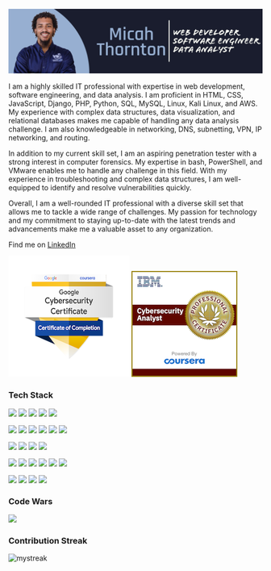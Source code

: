 ![alt text](https://github.com/micahtml/micahtml/blob/main/assets/IMG_0089.jpeg)

<p>I am a highly skilled IT professional with expertise in web development, software engineering, and data analysis. I am proficient in HTML, CSS, JavaScript, Django, PHP, Python, SQL, MySQL, Linux, Kali Linux, and AWS. My experience with complex data structures, data visualization, and relational databases makes me capable of handling any data analysis challenge. I am also knowledgeable in networking, DNS, subnetting, VPN, IP networking, and routing.

In addition to my current skill set, I am an aspiring penetration tester with a strong interest in computer forensics. My expertise in bash, PowerShell, and VMware enables me to handle any challenge in this field. With my experience in troubleshooting and complex data structures, I am well-equipped to identify and resolve vulnerabilities quickly.

Overall, I am a well-rounded IT professional with a diverse skill set that allows me to tackle a wide range of challenges. My passion for technology and my commitment to staying up-to-date with the latest trends and advancements make me a valuable asset to any organization.</p>

Find me on [LinkedIn](https://www.linkedin.com/in/micah-thornton-791a54226?lipi=urn%3Ali%3Apage%3Ad_flagship3_profile_view_base_contact_details%3BNBqnyarCSh2ahMBH7yIsZQ%3D%3D)

![](https://github.com/micahtml/micahtml/blob/main/assets/google-cybersecurity-certificate.png)
![](https://github.com/micahtml/micahtml/blob/main/assets/ibm-cybersecurity-analyst-professional-certificate.png) 

<h3>Tech Stack</h3>

![](https://img.shields.io/badge/HTML-239120?style=for-the-badge&logo=html5&logoColor=white)
![](https://img.shields.io/badge/CSS-239120?&style=for-the-badge&logo=css3&logoColor=white)
![](https://img.shields.io/badge/JavaScript-F7DF1E?style=for-the-badge&logo=javascript&logoColor=black)
![](https://img.shields.io/badge/Python-3776AB?style=for-the-badge&logo=python&logoColor=white)
![](https://img.shields.io/badge/PHP-777BB4?style=for-the-badge&logo=php&logoColor=white)

![](https://img.shields.io/badge/json-5E5C5C?style=for-the-badge&logo=json&logoColor=white)
![](https://img.shields.io/badge/Numpy-777BB4?style=for-the-badge&logo=numpy&logoColor=white)
![](https://img.shields.io/badge/Pandas-2C2D72?style=for-the-badge&logo=pandas&logoColor=white)
![](https://img.shields.io/badge/Plotly-239120?style=for-the-badge&logo=plotly&logoColor=white)
![](https://img.shields.io/badge/MySQL-00000F?style=for-the-badge&logo=mysql&logoColor=white)
![](https://img.shields.io/badge/SQLite-07405E?style=for-the-badge&logo=sqlite&logoColor=white)

![](https://img.shields.io/badge/Bootstrap-563D7C?style=for-the-badge&logo=bootstrap&logoColor=white)
![](https://img.shields.io/badge/Django-092E20?style=for-the-badge&logo=django&logoColor=green)
![](https://img.shields.io/badge/d3.js-F9A03C?style=for-the-badge&logo=d3.js&logoColor=white)
![](https://img.shields.io/badge/Node.js-339933?style=for-the-badge&logo=nodedotjs&logoColor=white)

![](https://img.shields.io/badge/Debian-A81D33?style=for-the-badge&logo=debian&logoColor=white)
![](https://img.shields.io/badge/Kali_Linux-557C94?style=for-the-badge&logo=kali-linux&logoColor=white)
![](https://img.shields.io/badge/Linux-FCC624?style=for-the-badge&logo=linux&logoColor=black)
![](https://img.shields.io/badge/Windows-0078D6?style=for-the-badge&logo=windows&logoColor=white)
![](https://img.shields.io/badge/VirtualBox-21416b?style=for-the-badge&logo=VirtualBox&logoColor=white)
![](https://img.shields.io/badge/VMware-231f20?style=for-the-badge&logo=VMware&logoColor=white)

![](https://img.shields.io/badge/Amazon_AWS-232F3E?style=for-the-badge&logo=amazon-aws&logoColor=white)
![](https://img.shields.io/badge/Codepen-000000?style=for-the-badge&logo=codepen&logoColor=white)
![](https://img.shields.io/badge/Codewars-B1361E?style=for-the-badge&logo=Codewars&logoColor=white)
![](https://img.shields.io/badge/HackTheBox-111927?style=for-the-badge&logo=Hack%20The%20Box&logoColor=9FEF00)


<h3>Code Wars</h3>

![](https://www.codewars.com/users/micahtml/badges/large)

<h3>Contribution Streak</h3>

<img src="https://github-readme-streak-stats.herokuapp.com/?user=micahtml&theme=tokyonight" alt="mystreak"/>



<!--
**micahtml/micahtml** is a ✨ _special_ ✨ repository because its `README.md` (this file) appears on your GitHub profile.

Here are some ideas to get you started:

- 🔭 I’m currently working on ...
- 🌱 I’m currently learning ...
- 👯 I’m looking to collaborate on ...
- 🤔 I’m looking for help with ...
- 💬 Ask me about ...
- 📫 How to reach me: ...
- 😄 Pronouns: ...
- ⚡ Fun fact: ...
-->
